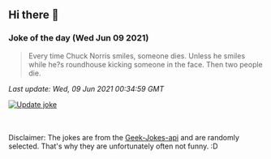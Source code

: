 ## Hi there 👋

### Joke of the day (Wed Jun 09 2021)
<!-- joke -->
>Every time Chuck Norris smiles, someone dies. Unless he smiles while he?s roundhouse kicking someone in the face. Then two people die.
<!-- /joke -->

*Last update: Wed, 09 Jun 2021 00:34:59 GMT*

[![Update joke](https://github.com/nclskfm/nclskfm/actions/workflows/joke.yml/badge.svg)](https://github.com/nclskfm/nclskfm/actions/workflows/joke.yml)

<br><br>
Disclaimer: The jokes are from the [Geek-Jokes-api](https://github.com/sameerkumar18/geek-joke-api) and are randomly selected. That's why they are unfortunately often not funny. :D
